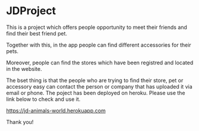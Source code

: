 # JDProject
This is a project which offers people opportunity to meet their friends and find their best friend pet.

Together with this, in the app people can find different accessories for their pets.

Moreover, people can find the stores which have been registred and located in the website.

The bset thing is that the people who are trying to find their store, pet or accessory easy can contact the person or company that has uploaded it via email or phone.
The poject has been deployed on heroku. Please use the link below to check and use it.

https://jd-animals-world.herokuapp.com

Thank you!

